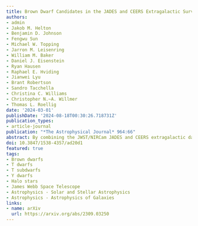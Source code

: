 ```yaml
---
title: Brown Dwarf Candidates in the JADES and CEERS Extragalactic Surveys
authors:
- admin
- Jakob M. Helton
- Benjamin D. Johnson
- Fengwu Sun
- Michael W. Topping
- Jarron M. Leisenring
- William M. Baker
- Daniel J. Eisenstein
- Ryan Hausen
- Raphael E. Hviding
- Jianwei Lyu
- Brant Robertson
- Sandro Tacchella
- Christina C. Williams
- Christopher N.~A. Willmer
- Thomas L. Roellig
date: '2024-03-01'
publishDate: '2024-08-18T00:30:26.718731Z'
publication_types:
- article-journal
publication: "*The Astrophysical Journal* 964:66"
abstract: By combining the JWST/NIRCam JADES and CEERS extragalactic datasets, we have uncovered a sample of twenty-one T and Y brown dwarf candidates at best-fit distances between 0.1 - 4.2 kpc. These sources were selected by targeting the blue 1 - 2.5 micron colors and red 3 - 4.5 micron colors that arise from molecular absorption in the atmospheres of Teff <<> 1300K brown dwarfs. We fit these sources using multiple models of substellar atmospheres and present the resulting fluxes, sizes, effective temperatures and other derived properties for the sample. If confirmed, these fits place the majority of the sources in the Milky Way thick disk and halo. We observe proper motion for seven of the candidate brown dwarfs with directions in agreement with the plane of our Galaxy, providing evidence that they are not extragalactic in nature. We demonstrate how the colors of these sources differ from selected high-redshift galaxies, and explore the selection of these sources in planned large-area JWST NIRCam surveys. Deep imaging with JWST/NIRCam presents an an excellent opportunity for finding and understanding these ultracool dwarfs at kpc distances.
doi: 10.3847/1538-4357/ad20d1
featured: true
tags:
- Brown dwarfs
- T dwarfs
- T subdwarfs
- Y dwarfs
- Halo stars
- James Webb Space Telescope
- Astrophysics - Solar and Stellar Astrophysics
- Astrophysics - Astrophysics of Galaxies
links:
- name: arXiv
  url: https://arxiv.org/abs/2309.03250
---
```

